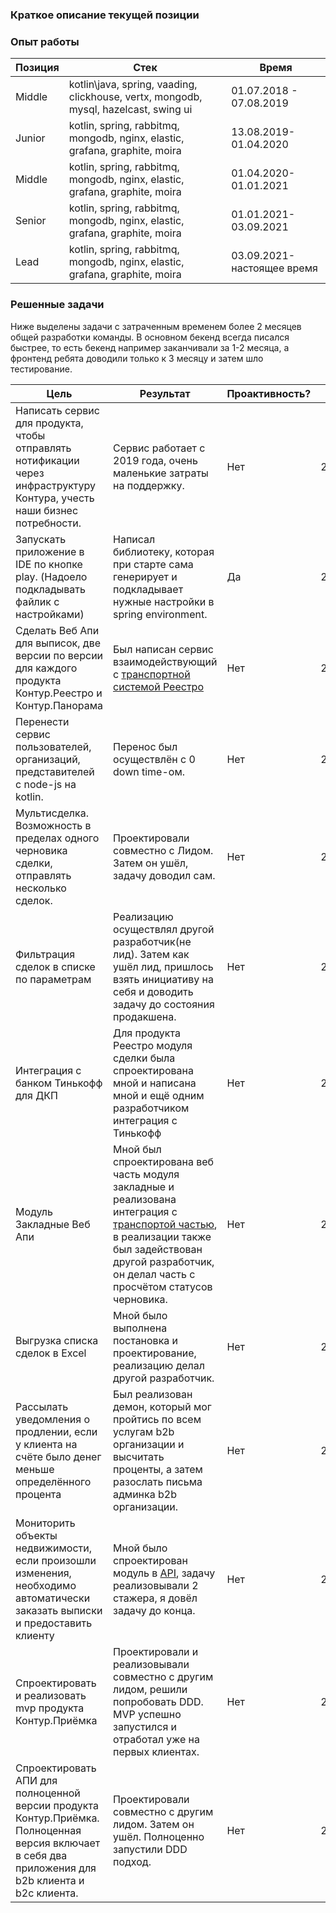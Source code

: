 ### Краткое описание текущей позиции


### Опыт работы

|Позиция| Стек | Время|
|------|------|------|
|Middle| kotlin\java, spring, vaading, clickhouse, vertx, mongodb, mysql, hazelcast, swing ui | 01.07.2018 - 07.08.2019|
| Junior | kotlin, spring, rabbitmq, mongodb, nginx, elastic, grafana, graphite, moira | 13.08.2019-01.04.2020 |
| Middle | kotlin, spring, rabbitmq, mongodb, nginx, elastic, grafana, graphite, moira | 01.04.2020-01.01.2021 |
| Senior | kotlin, spring, rabbitmq, mongodb, nginx, elastic, grafana, graphite, moira | 01.01.2021-03.09.2021 |
| Lead | kotlin, spring, rabbitmq, mongodb, nginx, elastic, grafana, graphite, moira | 03.09.2021-настоящее время |

### Решенные задачи
Ниже выделены задачи с затраченным временем более 2 месяцев общей разработки команды. В основном бекенд всегда писался быстрее, то есть бекенд например заканчивали за 1-2 месяца, а фронтенд ребята доводили только к 3 месяцу и затем шло тестирование.

|Цель |Результат| Проактивность? | Год | Время |
| -------| ---------| -------| ----| ----|
|Написать сервис для продукта, чтобы отправлять нотификации через инфраструктуру Контура, учесть наши бизнес потребности. | Сервис работает с 2019 года, очень маленькие затраты на поддержку. | Нет | 2019г | 2 месяца |
|Запускать приложение в IDE по кнопке play. (Надоело подкладывать файлик с настройками) | Написал библиотеку, которая при старте сама генерирует и подкладывает нужные настройки в spring environment. | Да | 2019г | 1 месяц | 
| Сделать Веб Апи для выписок, две версии по версии для каждого продукта Контур.Реестро и Контур.Панорама | Был написан сервис взаимодействующий с [транспортной системой Реестро](https://reestro-docs.kontur.ru/realty-api/methods/create-docflow.html)| Нет | 2020г | 3 месяца |
| Перенести сервис пользователей, организаций, представителей с node-js на kotlin. | Перенос был осуществлён с 0 down time-ом. | Нет | 2020г | 6 месяцев |
| Мультисделка. Возможность в пределах одного черновика сделки, отправлять несколько сделок. | Проектировали совместно с Лидом. Затем он ушёл, задачу доводил сам. | Нет | 2020г | 3 месяца |
| Фильтрация сделок в списке по параметрам | Реализацию осуществлял другой разработчик(не лид). Затем как ушёл лид, пришлось взять инициативу на себя и доводить задачу до состояния продакшена. | Нет | 2020г | 3 месяца |
| Интеграция с банком Тинькофф для ДКП | Для продукта Реестро модуля сделки была спроектирована мной и написана мной и ещё одним разработчиком интеграция с Тинькофф | Нет | 2021г | 6 месяцев |
| Модуль Закладные Веб Апи | Мной был спроектирована веб часть модуля закладные и реализована интеграция с [транспортой частью](https://reestro-docs.kontur.ru/realty-api/mortgage/mortgage.html), в реализации также был задействован другой разработчик, он делал часть с просчётом статусов черновика. | Нет | 2021г | 5 месяцев |
| Выгрузка списка сделок в Excel | Мной было выполнена постановка и проектирование, реализацию делал другой разработчик.  | Нет | 2021г | 1 месяц|
| Рассылать уведомления о продлении, если у клиента на счёте было денег меньше определённого процента | Был реализован демон, который мог пройтись по всем услугам b2b организации и высчитать проценты, а затем разослать письма админка b2b организации. | Нет| 2022г | 2 месяца |
| Мониторить объекты недвижимости, если произошли изменения, необходимо автоматически заказать выписки и предоставить клиенту | Мной было спроектирован модуль в [API](https://reestro-docs.kontur.ru/realty-api/monitoring/process.html), задачу реализовывали 2 стажера, я довёл задачу до конца. | Нет | 2022г | 3 месяца |
| Спроектировать и реализовать mvp продукта Контур.Приёмка | Проектировали и реализовывали совместно с другим лидом, решили попробовать DDD. MVP успешно запустился и отработал уже на первых клиентах. | Нет |2022г| 2 месяца |
| Спроектировать АПИ для полноценной версии продукта Контур.Приёмка. Полноценная версия включает в себя два приложения для b2b клиента и b2c клиента. | Проектировали совместно с другим лидом. Затем он ушёл. Полноценно запустили DDD подход. | Нет | 2022г | 4 месяца+наст_время |
